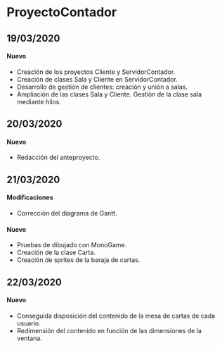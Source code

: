 # ProyectoContador
## 19/03/2020
#### Nuevo
* Creación de los proyectos Cliente y ServidorContador.
* Creación de clases Sala y Cliente en ServidorContador.
* Desarrollo de gestión de clientes: creación y unión a salas.
* Ampliación de las clases Sala y Cliente. Gestión de la clase sala mediante hilos.
## 20/03/2020
#### Nuevo
* Redacción del anteproyecto.
## 21/03/2020
#### Modificaciones
* Corrección del diagrama de Gantt.
#### Nuevo
* Pruebas de dibujado con MonoGame.
* Creación de la clase Carta.
* Creación de sprites de la baraja de cartas.
## 22/03/2020
#### Nuevo
* Conseguida disposición del contenido  de la mesa de cartas de cada usuario.
* Redimensión del contenido en función de las dimensiones de la ventana.